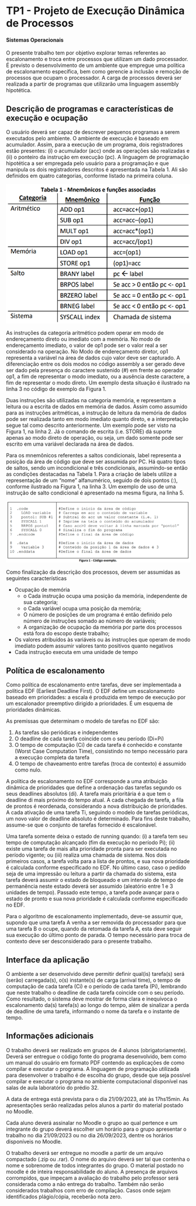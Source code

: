 # TP1 - Projeto de Execução Dinâmica de Processos

#### Sistemas Operacionais

O presente trabalho tem por objetivo explorar temas referentes ao escalonamento e troca entre processos que
utilizam um dado processador. É previsto o desenvolvimento de um ambiente que empregue uma política de
escalonamento específica, bem como gerencie a inclusão e remoção de processos que ocupam o processador. A carga
de processos deverá ser realizada a partir de programas que utilizarão uma linguagem assembly hipotética.

## Descrição de programas e características de execução e ocupação

O usuário deverá ser capaz de descrever pequenos programas a serem executados pelo ambiente. O ambiente
de execução é baseado em acumulador. Assim, para a execução de um programa, dois registradores estão presentes:
(i) o acumulador (acc) onde as operações são realizadas e (ii) o ponteiro da instrução em execução (pc). A linguagem
de programação hipotética a ser empregada pelo usuário para a programação e que manipula os dois registradores
descritos é apresentada na Tabela 1. Ali são definidos em quatro categorias, conforme listado na primeira coluna.

![Linguagem de programação hipotética](/img/linguagem-hipo.png)

As instruções da categoria aritmético podem operar em modo de endereçamento direto ou imediato com a
memória. No modo de endereçamento imediato, o valor de op1 pode ser o valor real a ser considerado na operação.
No Modo de endereçamento diretor, op1 representa a variável na área de dados cujo valor deve ser capturado. A
diferenciação entre os dois modos no código assembly a ser gerado deve ser dado pela presença do caractere sustenido
(#) em frente ao operador op1, a fim de representar o modo imediato, ou a ausência deste caractere, a fim de
representar o modo direto. Um exemplo desta situação é ilustrado na linha 3 no código de exemplo da Figura 1. 

Duas instruções são utilizadas na categoria memória, e representam a leitura ou a escrita de dados em
memória de dados. Assim como assumido para as instruções aritméticas, a instrução de leitura da memória de dados
pode ser realizada tanto em modo imediato quanto direto, e a interpretação segue tal como descrito anteriormente.
Um exemplo pode ser visto na Figura 1, na linha 2. Já o comando de escrita (i.e. STORE) dá suporte apenas ao modo
direto de operação, ou seja, um dado somente pode ser escrito em uma variável declarada na área de dados.

Para os mnemônicos referentes a saltos condicionais, label representa a posição da área de código que deve
ser assumida por PC. Há quatro tipos de saltos, sendo um incondicional e três condicionais, assumindo-se então as
condições destacadas na Tabela 1. Para a criação de labels utilize a representação de um “nome” alfanumérico,
seguido de dois pontos (:), conforme ilustrado na Figura 1, na linha 3. Um exemplo de uso de uma instrução de salto
condicional é apresentado na mesma figura, na linha 5.

![Código exemplo](/img/codigo-exemplo.png)

Como finalização da descrição dos processos, devem ser assumidas as seguintes características

- Ocupação de memória
    - o Cada instrução ocupa uma posição da memória, independente de sua categoria;
    - o Cada variável ocupa uma posição da memória;
    - O número de posições de um programa é então definido pelo número de instruções somado ao número de variáveis;
    - A organização de ocupação da memória por parte dos processos está fora do escopo deste trabalho;
- Os valores atribuídos às variáveis ou às instruções que operam de modo imediato podem assumir valores tanto positivos quanto negativos
- Cada instrução executa em uma unidade de tempo

## Política de escalonamento

Como política de escalonamento entre tarefas, deve ser implementada a política EDF (Earliest Deadline
First). O EDF define um escalonamento baseado em prioridades: a escala é produzida em tempo de execução por um
escalonador preemptivo dirigido a prioridades. É um esquema de prioridades dinâmicas. 

As premissas que determinam o modelo de tarefas no EDF são:

1. As tarefas são periódicas e independentes
2. O deadline de cada tarefa coincide com o seu período (Di=Pi)
3. O tempo de computação (Ci) de cada tarefa é conhecido e constante (Worst Case Computation Time),
consistindo no tempo necessário para a execução completa da tarefa
4. O tempo de chaveamento entre tarefas (troca de contexto) é assumido como nulo.

A política de escalonamento no EDF corresponde a uma atribuição dinâmica de prioridades que define a
ordenação das tarefas segundo os seus deadlines absolutos (di). A tarefa mais prioritária é a que tem o deadline di
mais próximo do tempo atual. A cada chegada de tarefa, a fila de prontos é reordenada, considerando a nova
distribuição de prioridades. A cada ativação de uma tarefa Ti, seguindo o modelo de tarefas periódicas, um novo
valor de deadline absoluto é determinado. Para fins deste trabalho, assume-se que o conjunto de tarefas fornecido é
escalonável.

Uma tarefa somente deixa o estado de running quando: (i) a tarefa tem seu tempo de computação alcançado
(fim da execução no período Pi); (ii) existe uma tarefa de mais alta prioridade pronta para ser executada no período
vigente; ou (iii) realiza uma chamada de sistema. Nos dois primeiros casos, a tarefa volta para a lista de prontos, e
sua nova prioridade é calculada conforme especificado no EDF. No último caso, caso o pedido seja de uma impressão
ou leitura a partir da chamada do sistema, esta tarefa deverá assumir o estado de bloqueado e um intervalo de tempo
de permanência neste estado deverá ser assumido (aleatório entre 1 e 3 unidades de tempo). Passado este tempo, a
tarefa pode avançar para o estado de pronto e sua nova prioridade é calculada conforme especificado no EDF.

Para o algoritmo de escalonamento implementado, deve-se assumir que, supondo que uma tarefa A venha a
ser removida do processador para que uma tarefa B o ocupe, quando da retomada da tarefa A, esta deve seguir sua
execução do último ponto de parada. O tempo necessário para troca de contexto deve ser desconsiderado para o
presente trabalho.

## Interface da aplicação

O ambiente a ser desenvolvido deve permitir definir qual(is) tarefa(s) será (serão) carregada(s), o(s)
instante(s) de carga (arrival time), o tempo de computação de cada tarefa (Ci) e o período de cada tarefa (Pi),
lembrando que neste trabalho o deadline de cada tarefa coincide com o seu período. Como resultado, o sistema deve
mostrar de forma clara e inequívoca o escalonamento da(s) tarefa(s) ao longo do tempo, além de sinalizar a perda de
deadline de uma tarefa, informando o nome da tarefa e o instante de tempo.

## Informações adicionais

O trabalho deverá ser realizado em grupos de 4 alunos (obrigatoriamente). Deverá ser entregue o código
fonte do programa desenvolvido, bem como um manual do usuário em formato PDF contendo as explicações de
como compilar e executar o programa. A linguagem de programação utilizada para desenvolver o trabalho é de
escolha do grupo, desde que seja possível compilar e executar o programa no ambiente computacional disponível nas
salas de aula laboratório do prédio 32. 

A data de entrega está prevista para o dia 21/09/2023, até às 17hs15min. As apresentações serão realizadas
pelos alunos a partir do material postado no Moodle.

Cada aluno deverá assinalar no Moodle o grupo ao qual pertence e um integrante do grupo deverá escolher
um horário para o grupo apresentar o trabalho no dia 21/09/2023 ou no dia 26/09/2023, dentre os horários
disponíveis no Moodle.

O trabalho deverá ser entregue no moodle a partir de um arquivo compactado (.zip ou .rar). O nome do
arquivo deverá ser tal que contenha o nome e sobrenome de todos integrantes do grupo. O material postado no moodle
é de inteira responsabilidade do aluno. A presença de arquivos corrompidos, que impeçam a avaliação do trabalho
pelo professor será considerada como a não entrega do trabalho. Também não serão considerados trabalhos com erro
de compilação. Casos onde sejam identificados plágio/cópia, receberão nota zero.